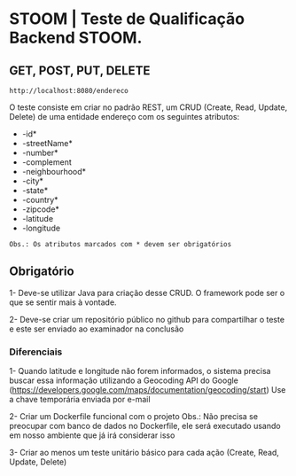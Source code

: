 # STOOM | Teste de Qualificação Backend STOOM.

## GET, POST, PUT, DELETE
~~~
http://localhost:8080/endereco
~~~

O teste consiste em criar no padrão REST, um CRUD (Create, Read, Update, Delete) de uma entidade endereço com os seguintes atributos:

* -id*
* -streetName*
* -number*
* -complement
* -neighbourhood*
* -city*
* -state*
* -country*
* -zipcode*
* -latitude
* -longitude
~~~
Obs.: Os atributos marcados com * devem ser obrigatórios
~~~

## Obrigatório

1- Deve-se utilizar Java para criação desse CRUD. O framework pode ser o que se sentir mais à vontade.

2- Deve-se criar um repositório público no github para compartilhar o teste e este ser enviado ao examinador na conclusão

### Diferenciais

1- Quando latitude e longitude não forem informados, o sistema precisa buscar essa informação utilizando a Geocoding API do Google (https://developers.google.com/maps/documentation/geocoding/start)
Use a chave temporária enviada por e-mail

2- Criar um Dockerfile funcional com o projeto
Obs.: Não precisa se preocupar com banco de dados no Dockerfile, ele será executado usando em nosso ambiente que já irá considerar isso

3- Criar ao menos um teste unitário básico para cada ação (Create, Read, Update, Delete)
